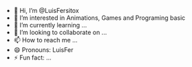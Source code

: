 - 👋 Hi, I’m @LuisFersitox
- 👀 I’m interested in Animations, Games and Programing basic
- 🌱 I’m currently learning ...
- 💞️ I’m looking to collaborate on ...
- 📫 How to reach me ...
- 😄 Pronouns: LuisFer
- ⚡ Fun fact: ...

<!---
LuisFersitox/LuisFersitox is a ✨ special ✨ repository because its `README.md` (this file) appears on your GitHub profile.
You can click the Preview link to take a look at your changes.
--->
